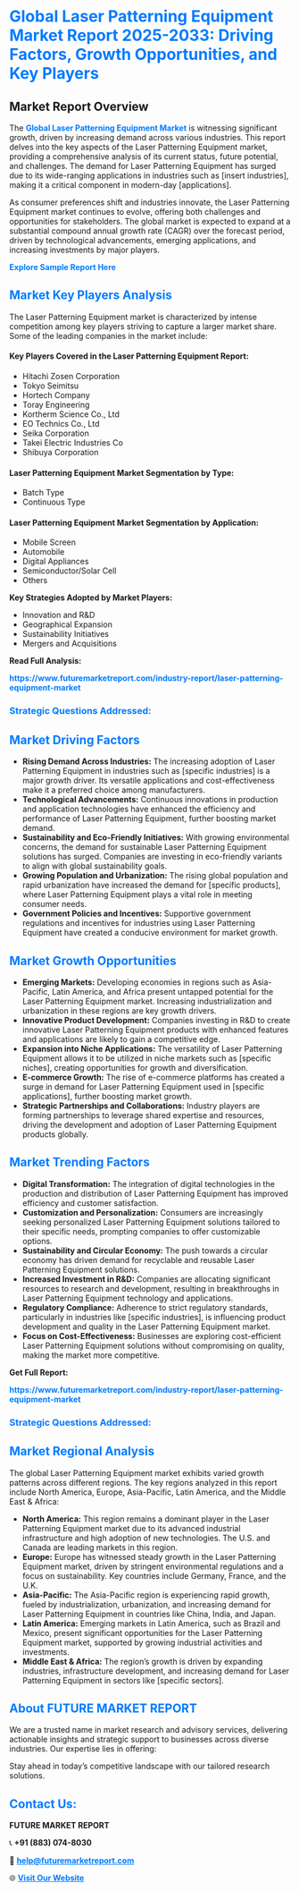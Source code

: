 <h1 style="color: #007BFF;">Global Laser Patterning Equipment Market Report 2025-2033: Driving Factors, Growth Opportunities, and Key Players</h1>

<section id="overview">
<h2>Market Report Overview</h2>
<p>The <a href="https://www.futuremarketreport.com/industry-report/laser-patterning-equipment-market" style="color: #007BFF; text-decoration: none;"><strong>Global Laser Patterning Equipment Market</strong></a> is witnessing significant growth, driven by increasing demand across various industries. This report delves into the key aspects of the Laser Patterning Equipment market, providing a comprehensive analysis of its current status, future potential, and challenges. The demand for Laser Patterning Equipment has surged due to its wide-ranging applications in industries such as [insert industries], making it a critical component in modern-day [applications].</p>
<p>As consumer preferences shift and industries innovate, the Laser Patterning Equipment market continues to evolve, offering both challenges and opportunities for stakeholders. The global market is expected to expand at a substantial compound annual growth rate (CAGR) over the forecast period, driven by technological advancements, emerging applications, and increasing investments by major players.</p>
</section>

<section id="overview">
<p><a href="https://www.futuremarketreport.com/request-sample/reportId=115697" style="color: #007BFF; text-decoration: none;"><strong>Explore Sample Report Here</strong></a></p>
</section>

<section id="key-players">
<h2 style="color: #007BFF;">Market Key Players Analysis</h2>
<p>The Laser Patterning Equipment market is characterized by intense competition among key players striving to capture a larger market share. Some of the leading companies in the market include:</p>
<h4>Key Players Covered in the Laser Patterning Equipment Report:</h4>
<ul><li>Hitachi Zosen Corporation</li><li>Tokyo Seimitsu</li><li>Hortech Company</li><li>Toray Engineering</li><li>Kortherm Science Co., Ltd</li><li>EO Technics Co., Ltd</li><li>Seika Corporation</li><li>Takei Electric Industries Co</li><li>Shibuya Corporation</li></ul>
<h4>Laser Patterning Equipment Market Segmentation by Type:</h4>
<ul><li>Batch Type</li><li>Continuous Type</li></ul>

<h4>Laser Patterning Equipment Market Segmentation by Application:</h4>
<ul><li>Mobile Screen</li><li>Automobile</li><li>Digital Appliances</li><li>Semiconductor/Solar Cell</li><li>Others</li></ul>
<p><strong>Key Strategies Adopted by Market Players:</strong></p>
<ul>
<li>Innovation and R&D</li>
<li>Geographical Expansion</li>
<li>Sustainability Initiatives</li>
<li>Mergers and Acquisitions</li>
</ul>
</section>

<section>
<p><strong>Read Full Analysis: </strong></p><a href="https://www.futuremarketreport.com/industry-report/laser-patterning-equipment-market" style="color: #007BFF; text-decoration: none;"><strong>https://www.futuremarketreport.com/industry-report/laser-patterning-equipment-market</strong></a>
<h3 style="color: #007BFF;">Strategic Questions Addressed:</h3>
</section>

<section id="driving-factors">
<h2 style="color: #007BFF;">Market Driving Factors</h2>
<ul>
<li><strong>Rising Demand Across Industries:</strong> The increasing adoption of Laser Patterning Equipment in industries such as [specific industries] is a major growth driver. Its versatile applications and cost-effectiveness make it a preferred choice among manufacturers.</li>
<li><strong>Technological Advancements:</strong> Continuous innovations in production and application technologies have enhanced the efficiency and performance of Laser Patterning Equipment, further boosting market demand.</li>
<li><strong>Sustainability and Eco-Friendly Initiatives:</strong> With growing environmental concerns, the demand for sustainable Laser Patterning Equipment solutions has surged. Companies are investing in eco-friendly variants to align with global sustainability goals.</li>
<li><strong>Growing Population and Urbanization:</strong> The rising global population and rapid urbanization have increased the demand for [specific products], where Laser Patterning Equipment plays a vital role in meeting consumer needs.</li>
<li><strong>Government Policies and Incentives:</strong> Supportive government regulations and incentives for industries using Laser Patterning Equipment have created a conducive environment for market growth.</li>
</ul>
</section>

<section id="growth-opportunities">
<h2 style="color: #007BFF;">Market Growth Opportunities</h2>
<ul>
<li><strong>Emerging Markets:</strong> Developing economies in regions such as Asia-Pacific, Latin America, and Africa present untapped potential for the Laser Patterning Equipment market. Increasing industrialization and urbanization in these regions are key growth drivers.</li>
<li><strong>Innovative Product Development:</strong> Companies investing in R&D to create innovative Laser Patterning Equipment products with enhanced features and applications are likely to gain a competitive edge.</li>
<li><strong>Expansion into Niche Applications:</strong> The versatility of Laser Patterning Equipment allows it to be utilized in niche markets such as [specific niches], creating opportunities for growth and diversification.</li>
<li><strong>E-commerce Growth:</strong> The rise of e-commerce platforms has created a surge in demand for Laser Patterning Equipment used in [specific applications], further boosting market growth.</li>
<li><strong>Strategic Partnerships and Collaborations:</strong> Industry players are forming partnerships to leverage shared expertise and resources, driving the development and adoption of Laser Patterning Equipment products globally.</li>
</ul>
</section>

<section id="trending-factors">
<h2 style="color: #007BFF;">Market Trending Factors</h2>
<ul>
<li><strong>Digital Transformation:</strong> The integration of digital technologies in the production and distribution of Laser Patterning Equipment has improved efficiency and customer satisfaction.</li>
<li><strong>Customization and Personalization:</strong> Consumers are increasingly seeking personalized Laser Patterning Equipment solutions tailored to their specific needs, prompting companies to offer customizable options.</li>
<li><strong>Sustainability and Circular Economy:</strong> The push towards a circular economy has driven demand for recyclable and reusable Laser Patterning Equipment solutions.</li>
<li><strong>Increased Investment in R&D:</strong> Companies are allocating significant resources to research and development, resulting in breakthroughs in Laser Patterning Equipment technology and applications.</li>
<li><strong>Regulatory Compliance:</strong> Adherence to strict regulatory standards, particularly in industries like [specific industries], is influencing product development and quality in the Laser Patterning Equipment market.</li>
<li><strong>Focus on Cost-Effectiveness:</strong> Businesses are exploring cost-efficient Laser Patterning Equipment solutions without compromising on quality, making the market more competitive.</li>
</ul>
</section>

<section>
<p><strong>Get Full Report: </strong></p><a href="https://www.futuremarketreport.com/industry-report/laser-patterning-equipment-market" style="color: #007BFF; text-decoration: none;"><strong>https://www.futuremarketreport.com/industry-report/laser-patterning-equipment-market</strong></a>
<h3 style="color: #007BFF;">Strategic Questions Addressed:</h3>
</section>


<section id="regional-analysis">
<h2 style="color: #007BFF;">Market Regional Analysis</h2>
<p>The global Laser Patterning Equipment market exhibits varied growth patterns across different regions. The key regions analyzed in this report include North America, Europe, Asia-Pacific, Latin America, and the Middle East & Africa:</p>
<ul>
<li><strong>North America:</strong> This region remains a dominant player in the Laser Patterning Equipment market due to its advanced industrial infrastructure and high adoption of new technologies. The U.S. and Canada are leading markets in this region.</li>
<li><strong>Europe:</strong> Europe has witnessed steady growth in the Laser Patterning Equipment market, driven by stringent environmental regulations and a focus on sustainability. Key countries include Germany, France, and the U.K.</li>
<li><strong>Asia-Pacific:</strong> The Asia-Pacific region is experiencing rapid growth, fueled by industrialization, urbanization, and increasing demand for Laser Patterning Equipment in countries like China, India, and Japan.</li>
<li><strong>Latin America:</strong> Emerging markets in Latin America, such as Brazil and Mexico, present significant opportunities for the Laser Patterning Equipment market, supported by growing industrial activities and investments.</li>
<li><strong>Middle East & Africa:</strong> The region’s growth is driven by expanding industries, infrastructure development, and increasing demand for Laser Patterning Equipment in sectors like [specific sectors].</li>
</ul>
</section>

<footer>
<h2 style="color: #007BFF;">About FUTURE MARKET REPORT</h2>
<p>We are a trusted name in market research and advisory services, delivering actionable insights and strategic support to businesses across diverse industries. Our expertise lies in offering:</p>

<p>Stay ahead in today’s competitive landscape with our tailored research solutions.</p>

<h2 style="color: #007BFF;">Contact Us:</h2>
<p><strong>FUTURE MARKET REPORT</strong></p>
<p>📞 <strong>+91 (883) 074-8030</strong></p>
<p>📧 <strong><a href="mailto:help@futuremarketreport.com" style="color: #007BFF;">help@futuremarketreport.com</a></strong></p>
<p>🌐 <strong><a href="https://www.futuremarketreport.com/" style="color: #007BFF;">Visit Our Website</a></strong></p>
</footer>